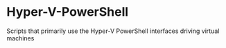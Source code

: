 # Hyper-V-PowerShell
Scripts that primarily use the Hyper-V PowerShell interfaces driving virtual machines